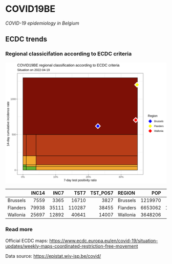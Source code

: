 
# COVID19BE

*COVID-19 epidemiology in Belgium*

## ECDC trends

### Regional classicifation according to ECDC criteria

![](COVID9BE-ecdc-trend.png)

|          | INC14 |  INC7 |   TST7 | TST\_POS7 | REGION   |     POP | INC14\_RT |       PR7 |          GR |
| :------- | ----: | ----: | -----: | --------: | :------- | ------: | --------: | --------: | ----------: |
| Brussels |  7559 |  3365 |  16710 |      3827 | Brussels | 1219970 |  619.6054 | 0.2290245 | \-0.1976633 |
| Flanders | 79938 | 35111 | 110287 |     38455 | Flanders | 6653062 | 1201.5219 | 0.3486812 | \-0.2167444 |
| Wallonia | 25697 | 12892 |  40641 |     14007 | Wallonia | 3648206 |  704.3736 | 0.3446520 |   0.0067942 |

### Read more

Official ECDC maps:
<https://www.ecdc.europa.eu/en/covid-19/situation-updates/weekly-maps-coordinated-restriction-free-movement>

Data source: <https://epistat.wiv-isp.be/covid/>
